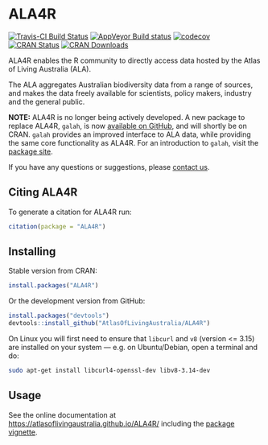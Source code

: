 
<!-- README.md is generated from README.Rmd. Please edit that file -->

# ALA4R

[![Travis-CI Build
Status](https://travis-ci.com/AtlasOfLivingAustralia/ALA4R.svg?branch=master)](https://travis-ci.com/AtlasOfLivingAustralia/ALA4R)
[![AppVeyor Build
status](https://ci.appveyor.com/api/projects/status/g9pudc4l7053w4vn/branch/master?svg=true)](https://ci.appveyor.com/project/PeggyNewman/ala4r/branch/master)
[![codecov](https://codecov.io/gh/AtlasOfLivingAustralia/ALA4R/branch/master/graph/badge.svg)](https://codecov.io/gh/AtlasOfLivingAustralia/ALA4R)
[![CRAN
Status](https://www.r-pkg.org/badges/version/ALA4R)](https://www.r-pkg.org/pkg/ALA4R)
[![CRAN
Downloads](https://cranlogs.r-pkg.org/badges/grand-total/ALA4R)](https://cran.r-project.org/package=ALA4R)

ALA4R enables the R community to directly access data hosted by the
Atlas of Living Australia (ALA).

The ALA aggregates Australian biodiversity data from a range of sources,
and makes the data freely available for scientists, policy makers,
industry and the general public.

**NOTE:** ALA4R is no longer being actively developed. A new package to
replace ALA4R, `galah`, is now [available on
GitHub](https://github.com/AtlasOfLivingAustralia/galah), and will
shortly be on CRAN. `galah` provides an improved interface to ALA data,
while providing the same core functionality as ALA4R. For an
introduction to `galah`, visit the [package
site](https://atlasoflivingaustralia.github.io/galah).

If you have any questions or suggestions, please [contact
us](mailto:support@ala.org.au).

## Citing ALA4R

To generate a citation for ALA4R run:

``` r
citation(package = "ALA4R")
```

## Installing

Stable version from CRAN:

``` r
install.packages("ALA4R")
```

Or the development version from GitHub:

``` r
install.packages("devtools")
devtools::install_github("AtlasOfLivingAustralia/ALA4R")
```

On Linux you will first need to ensure that `libcurl` and `v8` (version
&lt;= 3.15) are installed on your system — e.g. on Ubuntu/Debian, open a
terminal and do:

``` sh
sudo apt-get install libcurl4-openssl-dev libv8-3.14-dev
```

## Usage

See the online documentation at
<https://atlasoflivingaustralia.github.io/ALA4R/> including the [package
vignette](https://atlasoflivingaustralia.github.io/ALA4R/articles/ALA4R.html).
